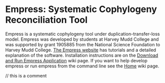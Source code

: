 # Empress: Systematic Cophylogeny Reconciliation Tool

Empress is a systematic cophylogeny tool under duplication-transfer-loss model. Empress was developed by students at Harvey Mudd College and was supported by grant 1905885 from the National Science Foundation to Harvey Mudd College. [The Empress website](https://sites.google.com/g.hmc.edu/empress/) has tutorials and a detailed explanation of the software. Installation instructions are on the [Download and Run Empress Application](https://github.com/ssantichaivekin/empress/wiki/Download-and-run-empress-GUI-executables-for-macOS,-Linux,-Windows) wiki page. If you want to help develop empress or run empress from the command line see the [Home](https://github.com/ssantichaivekin/empress/wiki) wiki page.

// this is a comment
